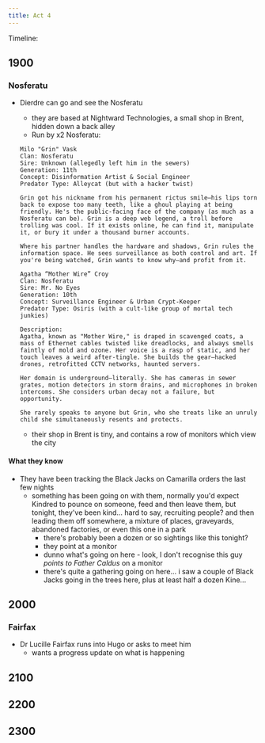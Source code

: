```yaml
---
title: Act 4
---
```


Timeline:

## 1900

### Nosferatu

- Dierdre can go and see the Nosferatu
  - they are based at Nightward Technologies, a small shop in Brent, hidden down a back alley
  - Run by x2 Nosferatu:

  ```character
  Milo "Grin" Vask
  Clan: Nosferatu
  Sire: Unknown (allegedly left him in the sewers)
  Generation: 11th
  Concept: Disinformation Artist & Social Engineer
  Predator Type: Alleycat (but with a hacker twist)

  Grin got his nickname from his permanent rictus smile—his lips torn back to expose too many teeth, like a ghoul playing at being friendly. He's the public-facing face of the company (as much as a Nosferatu can be). Grin is a deep web legend, a troll before trolling was cool. If it exists online, he can find it, manipulate it, or bury it under a thousand burner accounts.

  Where his partner handles the hardware and shadows, Grin rules the information space. He sees surveillance as both control and art. If you're being watched, Grin wants to know why—and profit from it.

  Agatha “Mother Wire” Croy
  Clan: Nosferatu
  Sire: Mr. No Eyes
  Generation: 10th
  Concept: Surveillance Engineer & Urban Crypt-Keeper
  Predator Type: Osiris (with a cult-like group of mortal tech junkies)
  
  Description:
  Agatha, known as "Mother Wire," is draped in scavenged coats, a mass of Ethernet cables twisted like dreadlocks, and always smells faintly of mold and ozone. Her voice is a rasp of static, and her touch leaves a weird after-tingle. She builds the gear—hacked drones, retrofitted CCTV networks, haunted servers.
  
  Her domain is underground—literally. She has cameras in sewer grates, motion detectors in storm drains, and microphones in broken intercoms. She considers urban decay not a failure, but opportunity.
  
  She rarely speaks to anyone but Grin, who she treats like an unruly child she simultaneously resents and protects.
  ```

  - their shop in Brent is tiny, and contains a row of monitors which view the city 

#### What they know

- They have been tracking the Black Jacks on Camarilla orders the last few nights
  - something has been going on with them, normally you'd expect Kindred to pounce on someone, feed and then leave them, but tonight, they've been kind... hard to say, recruiting people? and then leading them off somewhere, a mixture of places, graveyards, abandoned factories, or even this one in a park
    - there's probably been a dozen or so sightings like this tonight?
    - they point at a monitor
    - dunno what's going on here - look, I don't recognise this guy *points to Father Caldus* on a monitor
    - there's quite a gathering going on here... i saw a couple of Black Jacks going in the trees here, plus at least half a dozen Kine...

## 2000

### Fairfax

- Dr Lucille Fairfax runs into Hugo or asks to meet him
  - wants a progress update on what is happening

## 2100

## 2200

## 2300
